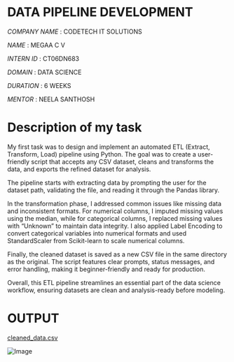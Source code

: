 # DATA PIPELINE DEVELOPMENT

*COMPANY NAME* : CODETECH IT SOLUTIONS

*NAME*         : MEGAA C V

*INTERN ID*    : CT06DN683

*DOMAIN*       : DATA SCIENCE

*DURATION*     : 6 WEEKS

*MENTOR*       : NEELA SANTHOSH

# Description of my task

My first task was to design and implement an automated ETL (Extract, Transform, Load) pipeline using Python. The goal was to create a user-friendly script that accepts any CSV dataset, cleans and transforms the data, and exports the refined dataset for analysis.

The pipeline starts with extracting data by prompting the user for the dataset path, validating the file, and reading it through the Pandas library. 

In the transformation phase, I addressed common issues like missing data and inconsistent formats. For numerical columns, I imputed missing values using the median, while for categorical columns, I replaced missing values with “Unknown” to maintain data integrity. I also applied Label Encoding to convert categorical variables into numerical formats and used StandardScaler from Scikit-learn to scale numerical columns.

Finally, the cleaned dataset is saved as a new CSV file in the same directory as the original. The script features clear prompts, status messages, and error handling, making it beginner-friendly and ready for production.

Overall, this ETL pipeline streamlines an essential part of the data science workflow, ensuring datasets are clean and analysis-ready before modeling.

# OUTPUT
[cleaned_data.csv](https://github.com/user-attachments/files/20347774/cleaned_data.csv)

![Image](https://github.com/user-attachments/assets/d79400e9-4909-431a-825d-52aec2045cf6)
